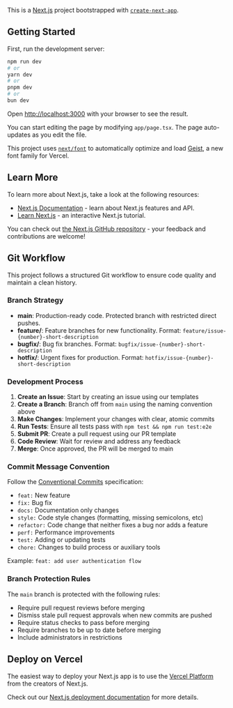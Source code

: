This is a [Next.js](https://nextjs.org) project bootstrapped with [`create-next-app`](https://nextjs.org/docs/app/api-reference/cli/create-next-app).

## Getting Started

First, run the development server:

```bash
npm run dev
# or
yarn dev
# or
pnpm dev
# or
bun dev
```

Open [http://localhost:3000](http://localhost:3000) with your browser to see the result.

You can start editing the page by modifying `app/page.tsx`. The page auto-updates as you edit the file.

This project uses [`next/font`](https://nextjs.org/docs/app/building-your-application/optimizing/fonts) to automatically optimize and load [Geist](https://vercel.com/font), a new font family for Vercel.

## Learn More

To learn more about Next.js, take a look at the following resources:

- [Next.js Documentation](https://nextjs.org/docs) - learn about Next.js features and API.
- [Learn Next.js](https://nextjs.org/learn) - an interactive Next.js tutorial.

You can check out [the Next.js GitHub repository](https://github.com/vercel/next.js) - your feedback and contributions are welcome!

## Git Workflow

This project follows a structured Git workflow to ensure code quality and maintain a clean history.

### Branch Strategy

- **main**: Production-ready code. Protected branch with restricted direct pushes.
- **feature/**: Feature branches for new functionality. Format: `feature/issue-{number}-short-description`
- **bugfix/**: Bug fix branches. Format: `bugfix/issue-{number}-short-description`
- **hotfix/**: Urgent fixes for production. Format: `hotfix/issue-{number}-short-description`

### Development Process

1. **Create an Issue**: Start by creating an issue using our templates
2. **Create a Branch**: Branch off from `main` using the naming convention above
3. **Make Changes**: Implement your changes with clear, atomic commits
4. **Run Tests**: Ensure all tests pass with `npm test && npm run test:e2e`
5. **Submit PR**: Create a pull request using our PR template
6. **Code Review**: Wait for review and address any feedback
7. **Merge**: Once approved, the PR will be merged to main

### Commit Message Convention

Follow the [Conventional Commits](https://www.conventionalcommits.org/) specification:

- `feat:` New feature
- `fix:` Bug fix
- `docs:` Documentation only changes
- `style:` Code style changes (formatting, missing semicolons, etc)
- `refactor:` Code change that neither fixes a bug nor adds a feature
- `perf:` Performance improvements
- `test:` Adding or updating tests
- `chore:` Changes to build process or auxiliary tools

Example: `feat: add user authentication flow`

### Branch Protection Rules

The `main` branch is protected with the following rules:

- Require pull request reviews before merging
- Dismiss stale pull request approvals when new commits are pushed
- Require status checks to pass before merging
- Require branches to be up to date before merging
- Include administrators in restrictions

## Deploy on Vercel

The easiest way to deploy your Next.js app is to use the [Vercel Platform](https://vercel.com/new?utm_medium=default-template&filter=next.js&utm_source=create-next-app&utm_campaign=create-next-app-readme) from the creators of Next.js.

Check out our [Next.js deployment documentation](https://nextjs.org/docs/app/building-your-application/deploying) for more details.
